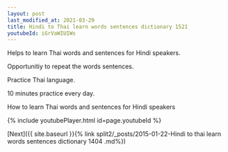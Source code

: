 ```yaml
---
layout: post
last_modified_at: 2021-03-29
title: Hindi to Thai learn words sentences dictionary 1521 
youtubeId: iGrVaWIUIWs
---
```

 
 
Helps to learn Thai words and sentences for Hindi speakers.

Opportunitiy to repeat the words sentences. 

Practice Thai language. 
 
10 minutes practice every day. 
 
How to learn Thai words and sentences for Hindi speakers 
 
{% include youtubePlayer.html id=page.youtubeId %}
 
 
[Next]({{ site.baseurl }}{% link  split2/_posts/2015-01-22-Hindi to thai learn words sentences dictionary 1404 .md%})
 
